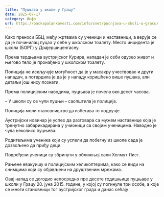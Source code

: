 ```yaml
---
title: "Пуцњава у школи у Грацу"
date: 2025-07-17
category: Инфо
url: https://backapalankavesti.com/info/svet/pucnjava-u-skoli-u-gracu/
---
```


Како преноси ББЦ, међу жртвама су ученици и наставници, а верује се да је починилац пуцао у себе у школском тоалету. Место инцидента је школа (БОРГ) у Драјершиценгасеу.

Према тврдњама аустријског Курира, нападач је себи одузео живот и његово тело је пронађено у школском тоалету.

Полиција не искључује могућност да је у масакру учествовао и други нападач, а потврдила је да је у нападу коришћено више пушака, али детаљи још нису познати.

Према полицијским наводима, пуцњава је почела око десет часова.

– У школи су се чули пуцњи – саопштила је полиција.

Полиција моли становништво да избегава то подручје.

Аустријски новинар је успео да разговара са мужем наставнице која је тренутно забарикадирана у учионици са својим ученицима. Наводно је чула неколико пуцњева.

Родитељима ученика који су успели да побегну из школе сада је дозвољено да приђу деци.

Повређени ученици су збринути у оближњој сали Хелмут Лист.

Рањене евакуишу и полицијским хеликоптерима, како се види на снимцима који су објављени на друштвеним мрежама.

Овај напад се догодио непосредно пре десете годишњице пуцњаве у школи у Грацу 20. јуна 2015. године, у којој су погинуле три особе, а које се многи становници тог аустријског града и данас сећају
